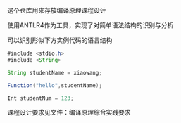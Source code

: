 这个仓库用来存放编译原理课程设计

使用ANTLR4作为工具，实现了对简单语法结构的识别与分析

可以识别形似下方实例代码的语言结构

```java
#include <stdio.h>
#include <String>

String studentName = xiaowang;

Function("hello",studentName);

Int studentNum = 123;

```





课程设计要求见文件：编译原理综合实践要求

